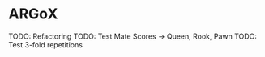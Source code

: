 # ARGoX

TODO: Refactoring
TODO: Test Mate Scores -> Queen, Rook, Pawn
TODO: Test 3-fold repetitions
